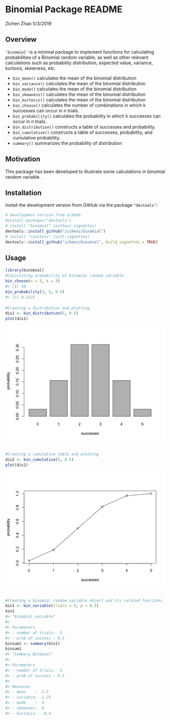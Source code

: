 Binomial Package README
================
Zichen Zhao
5/3/2019

Overview
--------

`'binomial'` is a minimal package to implement functions for calculating probabilities of a Binomial random variable, as well as other relevant calculations such as probability distribution, expected value, variance, kurtosis, skewness, etc.

-   `bin_mean()` calculates the mean of the binomial distribution
-   `bin_variance()` calculates the mean of the binomial distribution
-   `bin_mode()` calculates the mean of the binomial distribution
-   `bin_skewness()` calculates the mean of the binomial distribution
-   `bin_kurtosis()` calculates the mean of the binomial distribution
-   `bin_choose()` calculates the number of combinations in which k successes can occur in n trials.
-   `bin_probability()` calculates the probability in which k successes can occur in n trials.
-   `bin_distribution()` constructs a table of successes and probability.
-   `bin_cumulative()` constructs a table of successes, probability, and cumulative probability.
-   `summary()` summarizes the probability of distribution

Motivation
----------

This package has been developed to illustrate some calculations in binomial random variable.

Installation
------------

Install the development version from GitHub via the package `"devtools"`:

``` r
# development version from GitHub:
#install.packages("devtools") 
# install "binomial" (without vignettes)
devtools::install_github("zichenz/binomial")
# install "cointoss" (with vignettes)
devtools::install_github("ichenz/binomial", build_vignettes = TRUE)
```

Usage
-----

``` r
library(binomial)
#Calculating probability of binomial random variable
bin_choose(n = 5, k = 3)
#> [1] 10
bin_probability(3, 5, 0.5)
#> [1] 0.3125

#Creating a distribution and plotting
dis1 <- bin_distribution(5, 0.5)
plot(dis1)
```

![](README-unnamed-chunk-2-1.png)

``` r

#Creating a cumulative table and plotting
dis2 <- bin_cumulative(5, 0.5)
plot(dis2)
```

![](README-unnamed-chunk-2-2.png)

``` r

#Creating a binomial random variable object and its related functions
bin1 <- bin_variable(trials = 5, p = 0.5)
bin1
#> "Binomial variable"
#> 
#> Parameters
#> - number of trials:  5
#> - prob of success : 0.5
binsum1 <- summary(bin1)
binsum1
#> "Summary Binomial"
#> 
#> Parameters
#> - number of trials:  5
#> - prob of success : 0.5
#> 
#> Measures
#> - mean    :  2.5
#> - variance:  1.25
#> - mode    :  3
#> - skewness:  0
#> - kurtosis:  -0.4
```
